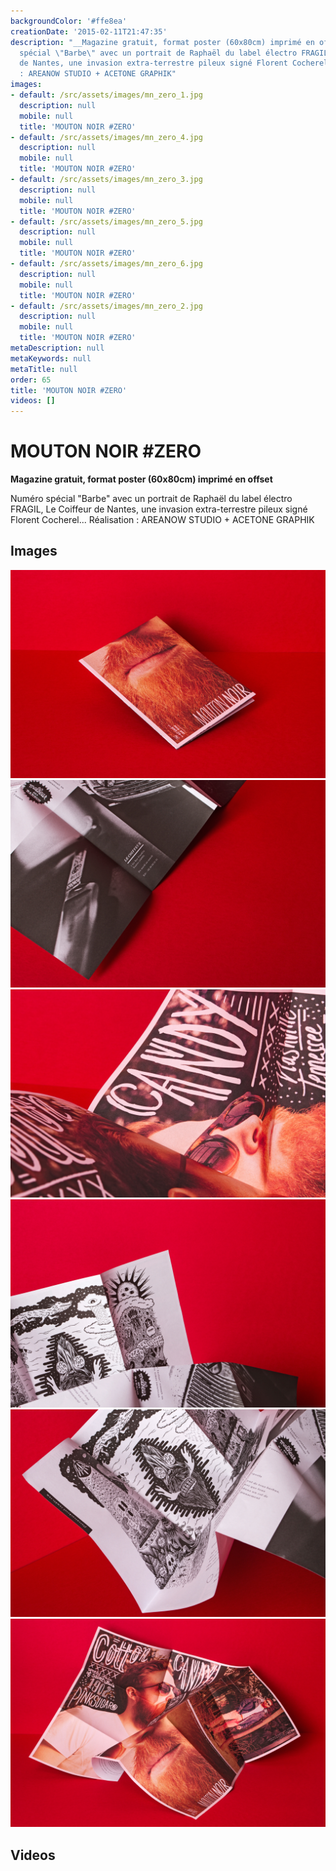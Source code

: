 ```yaml
---
backgroundColor: '#ffe8ea'
creationDate: '2015-02-11T21:47:35'
description: "__Magazine gratuit, format poster (60x80cm) imprimé en offset__\r\n\r\nNuméro
  spécial \"Barbe\" avec un portrait de Raphaël du label électro FRAGIL, Le Coiffeur
  de Nantes, une invasion extra-terrestre pileux signé Florent Cocherel...  \r\nRéalisation
  : AREANOW STUDIO + ACETONE GRAPHIK"
images:
- default: /src/assets/images/mn_zero_1.jpg
  description: null
  mobile: null
  title: 'MOUTON NOIR #ZERO'
- default: /src/assets/images/mn_zero_4.jpg
  description: null
  mobile: null
  title: 'MOUTON NOIR #ZERO'
- default: /src/assets/images/mn_zero_3.jpg
  description: null
  mobile: null
  title: 'MOUTON NOIR #ZERO'
- default: /src/assets/images/mn_zero_5.jpg
  description: null
  mobile: null
  title: 'MOUTON NOIR #ZERO'
- default: /src/assets/images/mn_zero_6.jpg
  description: null
  mobile: null
  title: 'MOUTON NOIR #ZERO'
- default: /src/assets/images/mn_zero_2.jpg
  description: null
  mobile: null
  title: 'MOUTON NOIR #ZERO'
metaDescription: null
metaKeywords: null
metaTitle: null
order: 65
title: 'MOUTON NOIR #ZERO'
videos: []
---
```


# MOUTON NOIR #ZERO

__Magazine gratuit, format poster (60x80cm) imprimé en offset__

Numéro spécial "Barbe" avec un portrait de Raphaël du label électro FRAGIL, Le Coiffeur de Nantes, une invasion extra-terrestre pileux signé Florent Cocherel...
Réalisation : AREANOW STUDIO + ACETONE GRAPHIK

## Images

![MOUTON NOIR #ZERO](/src/assets/images/mn_zero_1.jpg)
![MOUTON NOIR #ZERO](/src/assets/images/mn_zero_4.jpg)
![MOUTON NOIR #ZERO](/src/assets/images/mn_zero_3.jpg)
![MOUTON NOIR #ZERO](/src/assets/images/mn_zero_5.jpg)
![MOUTON NOIR #ZERO](/src/assets/images/mn_zero_6.jpg)
![MOUTON NOIR #ZERO](/src/assets/images/mn_zero_2.jpg)

## Videos
